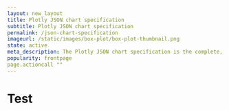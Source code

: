 ```yaml
---
layout: new_layout
title: Plotly JSON chart specification
subtitle: Plotly JSON chart specification
permalink: /json-chart-specification
imageurl: /static/images/box-plot/box-plot-thumbnail.png
state: active
meta_description: The Plotly JSON chart specification is the complete, human-readable text format that describes all physical attributes the charts.
popularity: frontpage
page.actioncall ""
---
```


# Test
